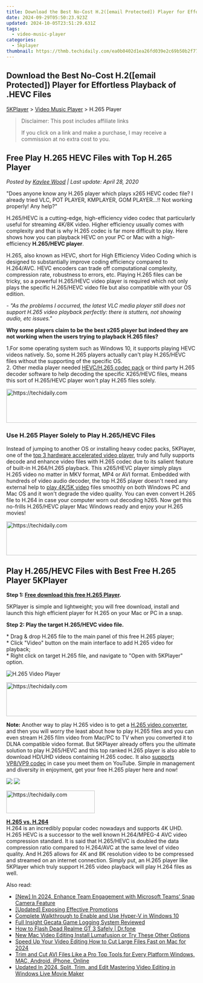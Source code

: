 ```yaml
---
title: Download the Best No-Cost H.2([email Protected]) Player for Effortless Playback of .HEVC Files
date: 2024-09-29T05:50:23.923Z
updated: 2024-10-05T23:51:29.631Z
tags:
  - video-music-player
categories:
  - 5kplayer
thumbnail: https://thmb.techidaily.com/ea0b0402d1ea26fd039e2c69b50b2f77be9bc5a66db4bea78463e158540cfbfa.jpg
---
```


## Download the Best No-Cost H.2([email Protected]) Player for Effortless Playback of .HEVC Files

[5KPlayer](https://tools.techidaily.com/5kplayer/products/) \> [Video Music Player](https://tools.techidaily.com/5kplayer/video-music-player/) \> H.265 Player

>  Disclaimer: This post includes affiliate links
>
>  If you click on a link and make a purchase, I may receive a commission at no extra cost to you.
>

## Free Play H.265 HEVC Files with Top H.265 Player

 _Posted by [Kaylee Wood](https://www.quora.com/profile/Amanda-Hu-21) | Last update: April 28, 2020_

"Does anyone know any H.265 player which plays x265 HEVC codec file? I already tried VLC, POT PLAYER, KMPLAYER, GOM PLAYER...!! Not working properly! Any help?"

H.265/HEVC is a cutting-edge, high-efficiency video codec that particularly useful for streaming 4K/8K video. Higher efficiency usually comes with complexity and that is why H.265 codec is far more difficult to play. Here shows how you can playback HEVC on your PC or Mac with a high-efficiency **H.265/HEVC player**.

H.265, also known as HEVC, short for High Efficiency Video Coding which is designed to substantially improve coding efficiency compared to H.264/AVC. HEVC encoders can trade off computational complexity, compression rate, robustness to errors, etc. Playing H.265 files can be tricky, so a powerful H.265/HEVC video player is required which not only plays the specific H.265/HEVC video file but also compatible with your OS edition. 

_\- "As the problems I occurred, the latest VLC media player still does not support H.265 video playback perfectly: there is stutters, not showing audio, etc issues."_

**Why some players claim to be the best x265 player but indeed they are not working when the users trying to playback H.265 files?** 

1.For some operating system such as Windows 10, it supports playing HEVC videos natively. So, some H.265 players actually can't play H.265/HEVC files without the supporting of the specific OS.  
2\. Other media player needed [HEVC/H.265 codec pack](https://tools.techidaily.com/5kplayer/video-music-player/) or third party H.265 decoder software to help decoding the specific X265/HEVC files, means this sort of H.265/HEVC player won't play H.265 files solely.

<!-- affiliate ads begin -->
<a href="https://review-au.sjv.io/c/5597632/2135315/14409" target="_top" id="2135315">
  <img src="//a.impactradius-go.com/display-ad/14409-2135315" border="0" alt="https://techidaily.com" width="728" height="90"/>
</a>
<img height="0" width="0" src="https://review-au.sjv.io/i/5597632/2135315/14409" style="position:absolute;visibility:hidden;" border="0" />
<!-- affiliate ads end -->

### Use H.265 Player Solely to Play H.265/HEVC Files

Instead of jumping to another OS or installing heavy codec packs, 5KPlayer, one of the [top 3 hardware accelerated video player](https://tools.techidaily.com/5kplayer/video-music-player/), truly and fully supports decode and enhance video files with H.265 codec due to its salient feature of built-in H.264/H.265 playback. This x265/HEVC player simply plays H.265 video no matter in MKV format, MP4 or AVI format. Embedded with hundreds of video audio decoder, the top H.265 player doesn't need any external help to [play 4K/5K video](https://tools.techidaily.com/5kplayer/video-music-player/) files smoothly on both Windows PC and Mac OS and it won't degrade the video quality. You can even convert H.265 file to H.264 in case your computer worn out decoding h265\. Now get this no-frills H.265/HEVC player Mac Windows ready and enjoy your H.265 movies! 

<!-- affiliate ads begin -->
<a href="https://bluettius.sjv.io/c/5597632/2139111/17108" target="_top" id="2139111">
  <img src="//a.impactradius-go.com/display-ad/17108-2139111" border="0" alt="https://techidaily.com" width="728" height="90"/>
</a>
<img height="0" width="0" src="https://bluettius.sjv.io/i/5597632/2139111/17108" style="position:absolute;visibility:hidden;" border="0" />
<!-- affiliate ads end -->

## Play H.265/HEVC Files with Best Free H.265 Player 5KPlayer

**Step 1: [Free download this free H.265 Player](https://tools.techidaily.com/5kplayer/products/).** 

 5KPlayer is simple and lightweight; you will free download, install and launch this high efficient player for H.265 on your Mac or PC in a snap.

**Step 2: Play the target H.265/HEVC video file.**

\* Drag & drop H.265 file to the main panel of this free H.265 player;  
\* Click "Video" button on the main interface to add H.265 video for playback;  
\* Right click on target H.265 file, and navigate to "Open with 5KPlayer" option.

![H.265 Video Player](https://www.5kplayer.com/video-music-player/img/5kplayer-freeaacplayer-yxt-030601.jpg) 

<!-- affiliate ads begin -->
<a href="https://appsumo.8odi.net/c/5597632/2052062/7443" target="_top" id="2052062">
  <img src="//a.impactradius-go.com/display-ad/7443-2052062" border="0" alt="https://techidaily.com" width="728" height="90"/>
</a>
<img height="0" width="0" src="https://appsumo.8odi.net/i/5597632/2052062/7443" style="position:absolute;visibility:hidden;" border="0" />
<!-- affiliate ads end -->

**Note:** Another way to play H.265 video is to get a [H.265 video converter](https://tools.techidaily.com/5kplayer/products/), and then you will worry the least about how to play H.265 files and you can even stream H.265 film video from Mac/PC to TV when you converted it to DLNA compatible video format. But 5KPlayer already offers you the ultimate solution to play H.265/HEVC and this top ranked H.265 player is also able to download HD/UHD videos containing H.265 codec. It also [supports VP8/VP9 codec](https://tools.techidaily.com/5kplayer/video-music-player/) in case you meet them on YouTube. Simple in management and diversity in enjoyment, get your free H.265 player here and now! 

[![](https://www.5kplayer.com/video-music-player/../button/freedownwhitewin.png)](https://tools.techidaily.com/5kplayer/products/) [![](https://www.5kplayer.com/video-music-player/../button/freedownbackmac.png)](https://tools.techidaily.com/5kplayer/products/) 

<!-- affiliate ads begin -->
<a href="https://25home.pxf.io/c/5597632/2148640/16836" target="_top" id="2148640">
  <img src="//a.impactradius-go.com/display-ad/16836-2148640" border="0" alt="https://techidaily.com" width="234" height="60"/>
</a>
<img height="0" width="0" src="https://25home.pxf.io/i/5597632/2148640/16836" style="position:absolute;visibility:hidden;" border="0" />
<!-- affiliate ads end -->

[**H.265 vs. H.264**](https://tools.techidaily.com/winxdvd/products/)  
 H.264 is an incredibly popular codec nowadays and supports 4K UHD. H.265 HEVC is a successor to the well known H.264/MPEG-4 AVC video compression standard. It is said that H.265/HEVC is doubled the data compression ratio compared to H.264/AVC at the same level of video quality. And H.265 allows for 4K and 8K resolution video to be compressed and streamed on an internet connection. Simply put, an H.265 player like 5KPlayer which truly support H.265 video playback will play H.264 files as well.

<ins class="adsbygoogle"
     style="display:block"
     data-ad-format="autorelaxed"
     data-ad-client="ca-pub-7571918770474297"
     data-ad-slot="1223367746"></ins>

<ins class="adsbygoogle"
     style="display:block"
     data-ad-client="ca-pub-7571918770474297"
     data-ad-slot="8358498916"
     data-ad-format="auto"
     data-full-width-responsive="true"></ins>

<span class="atpl-alsoreadstyle">Also read:</span>
<div><ul>
<li><a href="https://snapchat-videos.techidaily.com/new-in-2024-enhance-team-engagement-with-microsoft-teams-snap-camera-feature/"><u>[New] In 2024, Enhance Team Engagement with Microsoft Teams' Snap Camera Feature</u></a></li>
<li><a href="https://article-helps.techidaily.com/updated-exposing-effective-promotions/"><u>[Updated] Exposing Effective Promotions</u></a></li>
<li><a href="https://program-issues.techidaily.com/complete-walkthrough-to-enable-and-use-hyper-v-in-windows-10/"><u>Complete Walkthrough to Enable and Use Hyper-V in Windows 10</u></a></li>
<li><a href="https://screen-activity-recording.techidaily.com/full-insight-gecata-game-logging-system-reviewed/"><u>Full Insight Gecata Game Logging System Reviewed</u></a></li>
<li><a href="https://fix-guide.techidaily.com/how-to-flash-dead-realme-gt-3-safely-drfone-by-drfone-fix-android-problems-fix-android-problems/"><u>How to Flash Dead Realme GT 3 Safely | Dr.fone</u></a></li>
<li><a href="https://video-ai-editor.techidaily.com/new-mac-video-editing-install-lumafusion-or-try-these-other-options/"><u>New Mac Video Editing Install Lumafusion or Try These Other Options</u></a></li>
<li><a href="https://video-ai-editor.techidaily.com/speed-up-your-video-editing-how-to-cut-large-files-fast-on-mac-for-2024/"><u>Speed Up Your Video Editing How to Cut Large Files Fast on Mac for 2024</u></a></li>
<li><a href="https://video-ai-editor.techidaily.com/trim-and-cut-avi-files-like-a-pro-top-tools-for-every-platform-windows-mac-android-iphone-online/"><u>Trim and Cut AVI Files Like a Pro Top Tools for Every Platform Windows, MAC, Android, iPhone, Online</u></a></li>
<li><a href="https://video-ai-editor.techidaily.com/updated-in-2024-split-trim-and-edit-mastering-video-editing-in-windows-live-movie-maker/"><u>Updated In 2024, Split, Trim, and Edit Mastering Video Editing in Windows Live Movie Maker</u></a></li>
</ul></div>


